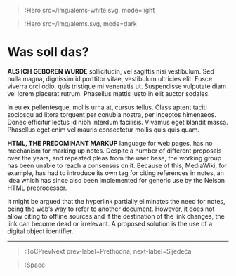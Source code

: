 > :Hero src=/img/alems-white.svg,
>       mode=light

> :Hero src=/img/alems.svg,
>       mode=dark


# Was soll das?

<div class="intro"><p><b>ALS ICH GEBOREN WURDE</b> sollicitudin, vel sagittis nisi vestibulum. Sed nulla magna, dignissim id porttitor vitae, vestibulum ultricies elit. Fusce viverra orci odio, quis tristique mi venenatis ut. Suspendisse vulputate diam vel lorem placerat rutrum. Phasellus mattis justo in elit auctor sodales.</p> <p>In eu ex pellentesque, mollis urna at, cursus tellus. Class aptent taciti sociosqu ad litora torquent per conubia nostra, per inceptos himenaeos. Donec efficitur lectus id nibh interdum facilisis. Vivamus eget blandit massa. Phasellus eget enim vel mauris consectetur mollis quis quis quam.</p><p><strong>HTML, THE PREDOMINANT MARKUP</strong> language for web pages, has no mechanism for marking up notes. Despite a number of different proposals over the years, and repeated pleas from the user base, the working group has been unable to reach a consensus on it. Because of this, MediaWiki, for example, has had to introduce its own tag for citing references in notes, an idea which has since also been implemented for generic use by the Nelson HTML preprocessor.</p><p>It might be argued that the hyperlink partially eliminates the need for notes, being the web&#8217;s way to refer to another document. However, it does not allow citing to offline sources and if the destination of the link changes, the link can become dead or irrelevant. A proposed solution is the use of a digital object identifier.</p></div>

****

> :ToCPrevNext prev-label=Prethodna, next-label=Sljedeća


> :Space
